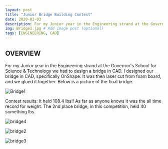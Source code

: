 ```yaml
---
layout: post
title: "Junior Bridge Building Contest"
date: 2020-02-03
description: For my Junior year in the Engineering strand at the Governor's School for Science & Technology we had to design a bridge in CAD, laser cut it from foam, glue it together and compete to see whose could handle the most weight. # Add post description (optional)
img: Bridge1.jpg # Add image post (optional)
tags: [ENGINEERING, CAD]
---
```



## OVERVIEW
For my Junior year in the Engineering strand at the Governor's School for Science & Technology we had to design a bridge in CAD. I designed our bridge in CAD, specifically OnShape. It was then laser cut from foam board, and we glued it together.  Below is a picture of the final bridge.

![Bridge1](http://natgrrl.github.io/assets/img/Bridge1.jpg)

Contest results: It held 108.4 lbs!! As far as anyone knows it was the all time record for weight.  The 2nd place bridge, in this competition, held 40 something lbs.

![bridge4](http://natgrrl.github.io/assets/img/bridge4.png)

![bridge2](http://natgrrl.github.io/assets/img/bridge2.jpg)

![bridge3](http://natgrrl.github.io/assets/img/bridge3.jpg)


